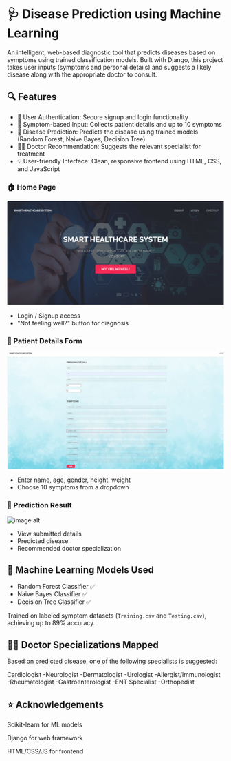 # 🩺 Disease Prediction using Machine Learning

An intelligent, web-based diagnostic tool that predicts diseases based on symptoms using trained classification models. Built with Django, this project takes user inputs (symptoms and personal details) and suggests a likely disease along with the appropriate doctor to consult.

## 🔍 Features

- 🔐 User Authentication: Secure signup and login functionality
- 📝 Symptom-based Input: Collects patient details and up to 10 symptoms
- 🧠 Disease Prediction: Predicts the disease using trained models (Random Forest, Naive Bayes, Decision Tree)
- 👨‍⚕️ Doctor Recommendation: Suggests the relevant specialist for treatment
- 💡 User-friendly Interface: Clean, responsive frontend using HTML, CSS, and JavaScript


### 🏠 Home Page

![image alt](https://github.com/sathvi185369/disease_prediction/blob/376ecce8fdd22c9c02f26948b425a692d2166442/Screenshot%202025-08-04%20225056.png)
- Login / Signup access
- "Not feeling well?" button for diagnosis



### 👤 Patient Details Form

![image alt](https://github.com/sathvi185369/disease_prediction/blob/142c6af315b1546c1ac52e451eb93e29b934dfa8/Screenshot%202025-08-04%20225408.png)
- Enter name, age, gender, height, weight
- Choose 10 symptoms from a dropdown



### 📄 Prediction Result

![image alt]()
- View submitted details
- Predicted disease
- Recommended doctor specialization




## 🧠 Machine Learning Models Used
- Random Forest Classifier ✅
- Naive Bayes Classifier ✅
- Decision Tree Classifier ✅

Trained on labeled symptom datasets (`Training.csv` and `Testing.csv`), achieving up to 89% accuracy.

## 👨‍⚕️ Doctor Specializations Mapped
Based on predicted disease, one of the following specialists is suggested:

Cardiologist
-Neurologist
-Dermatologist
-Urologist
-Allergist/Immunologist
-Rheumatologist
-Gastroenterologist
-ENT Specialist
-Orthopedist

## ⭐ Acknowledgements

Scikit-learn for ML models

Django for web framework

HTML/CSS/JS for frontend
